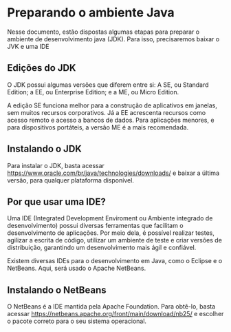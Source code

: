 # Preparando o ambiente Java

Nesse documento, estão dispostas algumas etapas para preparar o ambiente de desenvolvimento java (JDK). Para isso, precisaremos baixar o JVK e uma IDE

## Edições do JDK

O JDK possui algumas versões que diferem entre si: A SE, ou Standard Edition; a EE, ou Enterprise Edition; e a ME, ou Micro Edition.

A edição SE funciona melhor para a construção de aplicativos em janelas, sem muitos recursos corporativos. Já a EE acrescenta recursos como acesso remoto e acesso a bancos de dados. Para aplicações menores, e para dispositivos portáteis, a versão ME é a mais recomendada.

## Instalando o JDK

Para instalar o JDK, basta acessar https://www.oracle.com/br/java/technologies/downloads/ e baixar a última versão, para qualquer plataforma disponível.

## Por que usar uma IDE?

Uma IDE (Integrated Development Enviroment ou Ambiente integrado de desenvolvimento) possui diversas ferramentas que facilitam o desenvolvimento de aplicações. Por meio dela, é possível realizar testes, agilizar a escrita de código, utilizar um ambiente de teste e criar versões de distribuição, garantindo um desenvolvimento mais ágil e confiável.

Existem diversas IDEs para o desenvolvimento em Java, como o Eclipse e o NetBeans. Aqui, será usado o Apache NetBeans.

## Instalando o NetBeans

O NetBeans é a IDE mantida pela Apache Foundation. Para obtê-lo, basta acessar https://netbeans.apache.org/front/main/download/nb25/ e escolher o pacote correto para o seu sistema operacional.
